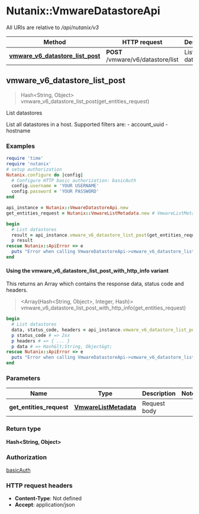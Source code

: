 # Nutanix::VmwareDatastoreApi

All URIs are relative to */api/nutanix/v3*

| Method | HTTP request | Description |
| ------ | ------------ | ----------- |
| [**vmware_v6_datastore_list_post**](VmwareDatastoreApi.md#vmware_v6_datastore_list_post) | **POST** /vmware/v6/datastore/list | List datastores |


## vmware_v6_datastore_list_post

> Hash&lt;String, Object&gt; vmware_v6_datastore_list_post(get_entities_request)

List datastores

List all datastores in a host. Supported filters are: - account_uuid - hostname 

### Examples

```ruby
require 'time'
require 'nutanix'
# setup authorization
Nutanix.configure do |config|
  # Configure HTTP basic authorization: basicAuth
  config.username = 'YOUR USERNAME'
  config.password = 'YOUR PASSWORD'
end

api_instance = Nutanix::VmwareDatastoreApi.new
get_entities_request = Nutanix::VmwareListMetadata.new # VmwareListMetadata | Request body

begin
  # List datastores
  result = api_instance.vmware_v6_datastore_list_post(get_entities_request)
  p result
rescue Nutanix::ApiError => e
  puts "Error when calling VmwareDatastoreApi->vmware_v6_datastore_list_post: #{e}"
end
```

#### Using the vmware_v6_datastore_list_post_with_http_info variant

This returns an Array which contains the response data, status code and headers.

> <Array(Hash&lt;String, Object&gt;, Integer, Hash)> vmware_v6_datastore_list_post_with_http_info(get_entities_request)

```ruby
begin
  # List datastores
  data, status_code, headers = api_instance.vmware_v6_datastore_list_post_with_http_info(get_entities_request)
  p status_code # => 2xx
  p headers # => { ... }
  p data # => Hash&lt;String, Object&gt;
rescue Nutanix::ApiError => e
  puts "Error when calling VmwareDatastoreApi->vmware_v6_datastore_list_post_with_http_info: #{e}"
end
```

### Parameters

| Name | Type | Description | Notes |
| ---- | ---- | ----------- | ----- |
| **get_entities_request** | [**VmwareListMetadata**](VmwareListMetadata.md) | Request body |  |

### Return type

**Hash&lt;String, Object&gt;**

### Authorization

[basicAuth](../README.md#basicAuth)

### HTTP request headers

- **Content-Type**: Not defined
- **Accept**: application/json

